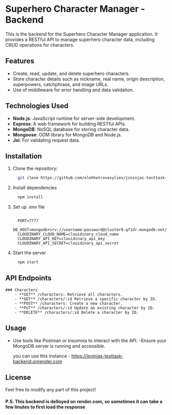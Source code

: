 # Superhero Character Manager - Backend

This is the backend for the Superhero Character Manager application. It provides a RESTful API to manage superhero character data, including CRUD operations for characters.

## Features

- Create, read, update, and delete superhero characters.
- Store character details such as nickname, real name, origin description, superpowers, catchphrase, and image URLs.
- Use of middleware for error handling and data validation.

## Technologies Used

- **Node.js**: JavaScript runtime for server-side development.
- **Express**: A web framework for building RESTful APIs.
- **MongoDB**: NoSQL database for storing character data.
- **Mongoose**: ODM library for MongoDB and Node.js.
- **Joi**: For validating request data.

## Installation

1. Clone the repository:

   ```bash
     git clone https://github.com/olehhetrovasyliev/jsninjas-testtask-backend.git
   ```

2. Install dependencies

   ```bash
     npm install
   ```

3. Set up .env file

   ```env

     PORT=7777
     DB_HOST=mongodb+srv://username:password@cluster0.qf1dr.mongodb.net/
     CLOUDINARY_CLOUD_NAME=clouidinary_cloud_name
     CLOUDINARY_API_KEY=clouidinary_api_key
     CLOUDINARY_API_SECRET=clouidinary_api_secret
   ```

4. Start the server

   ```bash
     npm start
   ```

## API Endpoints

    ### Characters
        - **GET** /characters: Retrieve all characters.
        - **GET** /characters/:id Retrieve a specific character by ID.
        - **POST** /characters: Create a new character.
        - **PUT** /characters/:id Update an existing character by ID.
        - **DELETE** /characters/:id Delete a character by ID.

## Usage

- Use tools like Postman or Insomnia to interact with the API.
  -Ensure your MongoDB server is running and accessible.

  you can use this instance - https://jsninjas-testtask-backend.onrender.com

## License

Feel free to modify any part of this project!

#### P.S. This backend is delloyed on render.com, so sometimes it can take a few linutes to first load the response
